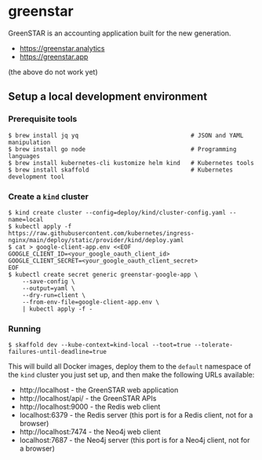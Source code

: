 # greenstar

GreenSTAR is an accounting application built for the new generation.

- https://greenstar.analytics
- https://greenstar.app

(the above do not work yet)

## Setup a local development environment

### Prerequisite tools

```shell
$ brew install jq yq                                # JSON and YAML manipulation
$ brew install go node                              # Programming languages 
$ brew install kubernetes-cli kustomize helm kind   # Kubernetes tools
$ brew install skaffold                             # Kubernetes development tool
```

### Create a `kind` cluster

```shell
$ kind create cluster --config=deploy/kind/cluster-config.yaml --name=local
$ kubectl apply -f https://raw.githubusercontent.com/kubernetes/ingress-nginx/main/deploy/static/provider/kind/deploy.yaml
$ cat > google-client-app.env <<EOF
GOOGLE_CLIENT_ID=<your_google_oauth_client_id>
GOOGLE_CLIENT_SECRET=<your_google_oauth_client_secret>
EOF
$ kubectl create secret generic greenstar-google-app \
    --save-config \
    --output=yaml \
    --dry-run=client \
    --from-env-file=google-client-app.env \
    | kubectl apply -f -
```

### Running

```shell
$ skaffold dev --kube-context=kind-local --toot=true --tolerate-failures-until-deadline=true
```

This will build all Docker images, deploy them to the `default` namespace of the `kind` cluster you just set up, and
then make the following URLs available:

- http://localhost - the GreenSTAR web application
- http://localhost/api/ - the GreenSTAR APIs
- http://localhost:9000 - the Redis web client
- localhost:6379 - the Redis server (this port is for a Redis client, not for a browser)
- http://localhost:7474 - the Neo4j web client
- localhost:7687 - the Neo4j server (this port is for a Neo4j client, not for a browser)
